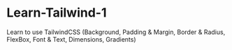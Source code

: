 # Learn-Tailwind-1
Learn to use TailwindCSS (Background, Padding &amp; Margin, Border &amp; Radius, FlexBox, Font &amp; Text, Dimensions, Gradients)
